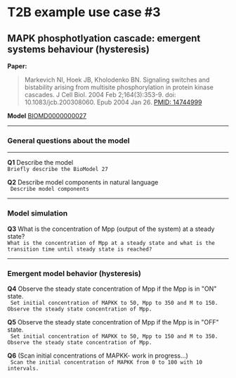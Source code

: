 # T2B example use case #3
## MAPK phosphotlyation cascade: emergent systems behaviour (hysteresis)

**Paper:**
>Markevich NI, Hoek JB, Kholodenko BN. Signaling switches and bistability arising from multisite phosphorylation in protein kinase cascades. J Cell Biol. 2004 Feb 2;164(3):353-9. doi: 10.1083/jcb.200308060. Epub 2004 Jan 26. [PMID: 14744999](https://pubmed.ncbi.nlm.nih.gov/14744999/)

**Model** [BIOMD0000000027](https://www.ebi.ac.uk/biomodels/BIOMD0000000027)


<hr>

### General questions about the model

<hr>

**Q1** Describe the model <br>
```Briefly describe the BioModel 27```


**Q2** Describe model components in natural language <br>
``` Describe model components```

<hr>

### Model simulation

**Q3** What is the concentration of Mpp (output of the system) at a steady state? <br>
``` What is the concentration of Mpp at a steady state and what is the transition time until steady state is reached? ```

<hr>

### Emergent model behavior (hysteresis)

**Q4** Observe the steady state concentration of Mpp if the Mpp is in "ON" state.<br>
``` Set initial concentration of MAPKK to 50, Mpp to 350 and M to 150. Observe the steady state concentration of Mpp.```


**Q5** Observe the steady state concentration of Mpp if the Mpp is in "OFF" state.<br>
``` Set initial concentration of MAPKK to 50, Mpp to 150 and M to 350. Observe the steady state concentration of Mpp.```

**Q6** (Scan initial concentrations of MAPKK- work in progress...) <br>
``` Scan the initial concentration of MAPKK from 0 to 100 with 10 intervals.```
